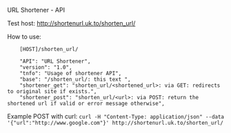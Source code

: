 URL Shortener - API

Test host: http://shortenurl.uk.to/shorten_url/

How to use:

        [HOST]/shorten_url/

        "API": "URL Shortener",
        "version": "1.0",
        "tnfo": "Usage of shortener API",
        "base": "/shorten_url/: this text ",
        "shortener_get": "shorten_url/<shortened_url>: via GET: redirects to original site if exists.",
        "shortener_post": "shorten_url/<url>: via POST: return the shortened url if valid or error message otherwise",

Example POST with curl:
    ```curl -H "Content-Type: application/json" --data '{"url":"http://www.google.com"}' http://shortenurl.uk.to/shorten_url/```
